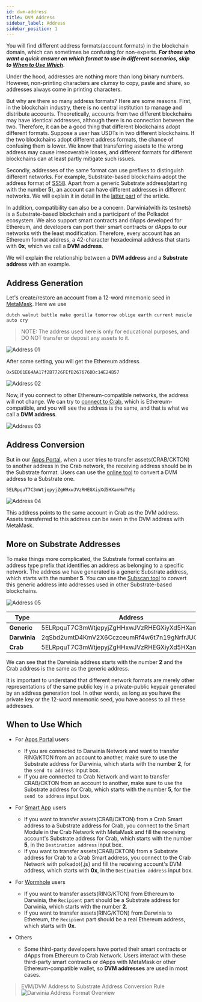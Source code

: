 ```yaml
---
id: dvm-address
title: DVM Address
sidebar_label: Address
sidebar_position: 1
---
```


You will find different address formats(account formats) in the blockchain domain, which can sometimes be confusing for non-experts. ***For those who want a quick answer on which format to use in different scenarios, skip to [When to Use Which](#when-to-use-which)***. 

Under the hood, addresses are nothing more than long binary numbers. However, non-printing characters are clumsy to copy, paste and share, so addresses always come in printing characters. 

But why are there so many address formats? Here are some reasons. First, in the blockchain industry, there is no central institution to manage and distribute accounts. Theoretically, accounts from two different blockchains may have identical addresses, although there is no connection between the two. Therefore, it can be a good thing that different blockchains adopt different formats. Suppose a user has USDTs in two different blockchains. If the two blockchains adopt different address formats, the chance of confusing them is lower. We know that transferring assets to the wrong address may cause irrecoverable losses, and different formats for different blockchains can at least partly mitigate such issues.

Secondly, addresses of the same format can use prefixes to distinguish different networks. For example, Substrate-based blockchains adopt the address format of [SS58](https://substrate.dev/docs/en/knowledgebase/advanced/ss58-address-format). Apart from a generic Substrate address(starting with the number **5**), an account can have different addresses in different networks. We will explain it in detail in the [latter part](#more-on-substrate-addresses) of the article.

In addition, compatibility can also be a concern. Darwinia(with its testnets) is a Substrate-based blockchain and a participant of the Polkadot ecosystem. We also support smart contracts and dApps developed for Ethereum, and developers can port their smart contracts or dApps to our networks with the least modification. Therefore, every account has an Ethereum format address, a 42-character hexadecimal address that starts with **0x**, which we call a **DVM address**.

We will explain the relationship between a **DVM address** and a **Substrate address** with an example.

## Address Generation
Let's create/restore an account from a 12-word mnemonic seed in [MetaMask](https://metamask.io/). Here we use

```
dutch walnut battle make gorilla tomorrow oblige earth current muscle auto cry
```

> NOTE: The address used here is only for educational purposes, and DO NOT transfer or deposit any assets to it.

![Address 01](../../assets/dvm/overview/dvm_address_01.png)

After some setting, you will get the Ethereum address.

`0x5ED61E64AA17f2B7726FEfB267676DDc14E24B57`

![Address 02](../../assets/dvm/overview/dvm_address_02.png)

Now, if you connect to other Ethereum-compatible networks, the address will not change. We can try to [connect to Crab](../wallets/dvm-metamask.md), which is Ethereum-compatible, and you will see the address is the same, and that is what we call a **DVM address**.

![Address 03](../../assets/dvm/overview/dvm_address_03.png)

## Address Conversion
But in our [Apps Portal](https://apps.darwinia.network/), when a user tries to transfer assets(CRAB/CKTON) to another address in the Crab network, the receiving address should be in the Substrate format. Users can use the [online tool](https://apps.darwinia.network/?rpc%3Dwss%253A%252F%252Fcrab-rpc.darwinia.network#/toolbox/dvmaddress) to convert a DVM address to a Substrate one.

`5ELRpquT7C3mWtjepyjZgHHxwJVzRHEGXiyXd5HXanHmTVSp`

![Address 04](../../assets/dvm/overview/dvm_address_04.png)

This address points to the same account in Crab as the DVM address. Assets transferred to this address can be seen in the DVM address with MetaMask.

## More on Substrate Addresses
To make things more complicated, the Substrate format contains an address type prefix that identifies an address as belonging to a specific network. The address we have generated is a generic Substrate address, which starts with the number **5**. 
You can use the [Subscan tool](https://polkadot.subscan.io/tools/ss58_transform) to convert this generic address into addresses used in other Substrate-based blockchains. 

![Address 05](../../assets/dvm/overview/dvm_address_05.png)

| Type               | Address   |
| ----------------------- | ------- |
| **Generic** |  5ELRpquT7C3mWtjepyjZgHHxwJVzRHEGXiyXd5HXanHmTVSp   |
| **Darwinia**|  2qSbd2umtD4KmV2X6CczceumRf4w6t7n19gNrfrJUG24hsnZ   |
| **Crab**|   5ELRpquT7C3mWtjepyjZgHHxwJVzRHEGXiyXd5HXanHmTVSp  |

We can see that the Darwinia address starts with the number **2** and the Crab address is the same as the generic address. 

It is important to understand that different network formats are merely other representations of the same public key in a private-public keypair generated by an address generation tool. In other words, as long as you have the private key or the 12-word mnemonic seed, you have access to all these addresses.

## When to Use Which
- For [Apps Portal](https://apps.darwinia.network/) users
  - If you are connected to Darwinia Network and want to transfer RING/KTON from an account to another, make sure to use the Substrate address for Darwinia, which starts with the number **2**, for the `send to address` input box. 
  - If you are connected to Crab Network and want to transfer CRAB/CKTON from an account to another, make sure to use the Substrate address for Crab, which starts with the number **5**, for the `send to address` input box. 
- For [Smart App](https://smart.darwinia.network/) users
  - If you want to transfer assets(CRAB/CKTON) from a Crab Smart address to a Substrate address for Crab, you  connect to the Smart Module in the Crab Network with MetaMask and fill the receiving account's Substrate address for Crab, which starts with the number **5**, in the `Destination address` input box.
  - If you want to transfer assets(CRAB/CKTON) from a Substrate address for Crab to a Crab Smart address, you  connect to the Crab Network with polkadot{.js} and fill the receiving account's DVM address, which starts with **0x**, in the `Destination address` input box.
  
- For [Wormhole](https://wormhole.darwinia.network/) users
  - If you want to transfer assets(RING/KTON) from Ethereum to Darwinia, the `Recipient` part should be a Substrate address for Darwinia, which starts with the number **2**.
  - If you want to transfer assets(RING/KTON) from Darwinia to Ethereum, the `Recipient` part should be a real Ethereum address, which starts with **0x**.

- Others
  - Some third-party developers have ported their smart contracts or dApps from Ethereum to Crab Network. Users interact with these third-party smart contracts or dApps with MetaMask or other Ethereum-compatible wallet, so **DVM addresses** are used in most cases.


> EVM/DVM Address to Substrate Address Conversion Rule
> ![Darwinia Address Format Overview](https://user-images.githubusercontent.com/1070122/96566582-55774000-12f8-11eb-9eeb-99881cd361c9.png)

